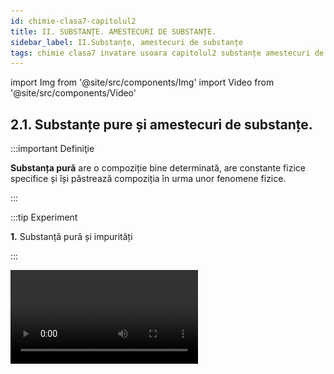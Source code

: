 ```yaml
---
id: chimie-clasa7-capitolul2
title: II. SUBSTANȚE. AMESTECURI DE SUBSTANȚE.
sidebar_label: II.Substanțe, amestecuri de substanțe
tags: chimie clasa7 invatare usoara capitolul2 substanțe amestecuri de substanțe
---
```


import Img from '@site/src/components/Img'
import Video from '@site/src/components/Video'


## 2.1. Substanțe pure și amestecuri de substanțe.

:::important Definiţie

**Substanța pură** are o compoziție bine determinată, are constante fizice specifice și își păstrează compoziția în urma unor fenomene fizice.

:::



:::tip Experiment

**1.** Substanță pură și impurități 

:::

<Video src="https://www.youtube.com/embed/Pzx33beWQ2g" />


**Materiale necesare:** 2 pahare Berzelius, apă, baghetă de sticlă, sare extrafină și sare grunjoasă.


**Descrierea experimentului:** 

- Pune într-un pahar sarea extrafină și în celălalt, sarea grunjoasă.
- Adaugă apă în ambele pahare și dizolvă sarea prin agitarea cu bagheta și apoi observă conținuturile celor 2 pahare.
 

- Ce observi ?


:::note Observaţie

În paharul cu apă și sare fină nu se deosebesc componenții, iar în celălalt, se depun pe fund substanțe închise la culoare.  

:::



**Concluzia experimentului:**

Sarea fină este o substanță pură, iar sarea grunjoasă este impură, adică conține impurități (alte substanțe pe lângă sare).




**Pentru a exprima cât de curată este o substanță se folosește noțiunea de puritate.**

:::important Definiţie

**Puritatea (p)** reprezintă masa de substanță pură care se găsește în 100g de substanță impură. Ea se exprimă în procente (%).

:::


:::caution Problemă model

**1.** Din 800g sare grunjoasă se obține 700g sare pură. Calculați puritatea zăcământului și procentul impurităților. 

:::



800g sare impură..................700g sare pură

100 g sare impură..................x g sare pură


<Img className="img-responsive4" src="chimie/clasa7/capitolul2/2_1_Poza1_CalculeTema1.jpg" />



:::important Definiţie

**Amestecul** este rezultatul punerii în comun a două sau mai multe substanțe între care nu au loc fenomene chimice (reacții chimice).

:::

Zilnic folosești amestecuri sub diferite forme : preparate culinare, medicamente, pastă de dinți , detergenți, produse cosmetice, etc.


<br></br>
<br></br>



:::tip Experiment

**2.** Ce este un amestec de substanțe ?

:::

<Video src="https://www.youtube.com/embed/ytjeNW337Nc" />


**Materiale necesare:** mojar cu pistil, sulf, pilitură de fier, o picătură de mercur, magnet.

:::warning

Atenție! Mercurul este extrem de toxic ! Nu inhala vaporii săi! Nu îl atinge și nu il gusta! 
  
:::


**Descrierea experimentului:** 

- Pune într-un mojar pulbere de sulf și pilitură de fier și amestecă cu pistilul.
- Apropie de acest amestec un magnet.
 

- Ce observi ?


:::note Observaţie

Fierul din amestec nu își pierde proprietatea de a fi atras de magnet.

Sulful din amestec își păstrează și el proprietățile (pulbere galbenă).
  

:::


- Pune într-un mojar pulbere de sulf și o picătură de mercur  și amestecă cu pistilul.

- Ce observi ?


:::note Observaţie

În scurt timp vei observa o pulbere neagră și formarea unei noi substanțe care nu mai are proprietățile celor 2 componente.  

:::



**Concluzia experimentului:**

Sulful cu fierul, amestecate în mojar, formează un amestec.

Sulful cu mercurul suferă un fenomen chimic, în urma căruia cele două substanțe nu își mai păstrează proprietățile.



:::important

A)	Un amestec este format din doi sau mai mulți componenți.

B)	Substanțele componente pot fi luate în diferite proporții.

C)	Fiecare substanță componentă își păstrează proprietățile fizice și chimice.

:::


:::important

#### Un amestec poate fi format din:

- Substanțe solide: solul, rocile, aliajele
- Substanțe lichide: diverse băuturi, antigelul
- Substanțe gazoase: aerul, gazele naturale
- Substanțe în cele 3 stări de agregare: apa tulbure ( apă + particule solide + aer dizolvat)

:::





:::important

#### Obținerea amestecurilor :

a)	Amestecarea componenților în stare gazoasă are loc de la sine prin fenomenul de difuzie, datorat mișcării dezordonate și continue  a particulelor componente.

b)	Amestecarea unui lichid cu: 
  - un gaz prin barbotarea (suflarea) gazului în lichid;
  - alt lichid, tot de la sine prin difuzie;
  - un solid, prin amestecare și dizolvare.
  
c)	Amestecarea componenților în stare solidă  cu ajutorul mojarului cu pistil.

:::


:::important

#### După compoziția lor, amestecurile se clasifică în:

**1) Amestecuri omogene**  care au aceeași compoziție și aceleași proprietăți în toată masa lor. 

**2) Amestecuri eterogene** care nu au aceeași compoziție și aceleași proprietăți în toată masa lor și se observă cu ochiul liber sau cu lupa componenții săi. 

:::


#### Exemple de amestecuri omogene: 

- soluții;
- aliaje;
- oțet;
- aer pur;
- spirt.

<Img className="img-responsive4" src="chimie/clasa7/capitolul2/2_1_Poza2_ExempluAmestecuriOmogene_Spirt.jpg" />



#### Exemple de amestecuri eterogene: 

- sare grunjoasă;
- apă cu nisip;
- aer cu praf sau fum;
- solul;
- roci. 

<Img className="img-responsive4" src="chimie/clasa7/capitolul2/2_1_Poza3_ExempluAmestecuriEterogene_Roci.jpg" />



:::caution Problemă model

**1.** Dă câte 3 exemple de substanțe pure, amestecuri omogene și eterogene.

<Img className="img-responsive4" src="chimie/clasa7/capitolul2/2_1_Poza4_TabelProblemaModel1.jpg" />

:::





:::caution Problemă model

**2.** Identifică tipul amestecului din tabel.

<Img className="img-responsive4" src="chimie/clasa7/capitolul2/2_1_Poza5_TabelProblemaModel2.jpg" />

:::





<br></br>
<br></br>




## 2.2. Metode de separare a amestecurilor

### 2.2.1. Metode de separare a amestecurilor omogene

### 2.2.1.1. Cristalizarea



:::important Definiţie

**Cristalizarea** este metoda de separare a unei substanțe solide sub formă de cristale dintr-un amestec omogen lichid (soluție), prin evaporarea substanței lichide.

:::




:::tip Experiment

**3.** Cristalizarea

:::

<Video src="https://www.youtube.com/embed/ZkYIcurElJg" />


**Materiale necesare:** pahar Berzelius, apă, cristale de bicromat de potasiu, baghetă, sită de azbest, spirtieră, chibrit, capsulă, trepied.


**Descrierea experimentului:** 

- În pahar amestecă apa cu bicromatul de potasiu cu ajutorul baghetei.
- Pune amestecul format într-o capsulă, pe care o așezi pe sita de azbest de pe trepied și încălzește-l la flacăra spirtierei.
 

- Ce observi ?


:::note Observaţie

Apa se evaporă și se obțin în capsulă cristale de bicromat de potasiu.  

:::



**Concluzia experimentului:**

Prin cristalizare am separat o substanță solidă sub formă de cristale dintr-un amestec omogen lichid (soluție), prin evaporarea apei.



<br></br>


<Video src="https://www.youtube.com/embed/zCoSVEfaJL8" />


<br></br>


:::caution Aplicaţiile cristalizării

- Extragerea sării din apa de mare.

- Extragerea zahărului din trestia/sflecla de zahăr.


:::


<br></br>
<br></br>




### 2.2.1.2. Distilarea


:::important Definiţie

**Distilarea** constă în separarea componentelor lichide dintr-un amestec omogen, pe baza punctelor lor de fierbere diferite.

:::


:::important

În timpul distilării au loc două  fenomene fizice: **vaporizarea**, urmată de **condensare**.


<Img className="img-responsive4" src="chimie/clasa7/capitolul2/2_2_1_2_Poza1_PozaProcesDistilare.jpg" />


Dacă în balon există un amestec de apă cu alcool, prin încălzire, temperatura va crește, iar când ajunge la 78°C, alcoolul începe să fiarbă. 

Pe toată durata fierberii alcoolului, temperatura rămâne constantă, la 78°C. Vaporii de alcool ajunși în refrigerent, sunt răciți și condensează. 

Când temperatura începe să crească depășind 78°C, alcoolul s-a separat de apă și se oprește distilarea. Apa s-a separat de alcool.

:::



:::caution Aplicaţiile distilării

**1)**	Obținerea apei distilate (pură din punct de vedere chimic), folosită în laboratoare, industrie, farmacie.


<Img className="img-responsive4" src="chimie/clasa7/capitolul2/2_2_1_2_Poza1bis_PozaApaDistilata.jpg" />



<br></br>
<br></br>


**2)** Obținerea băuturilor alcoolice în instalații industriale cu alambic.



<Img className="img-responsive4" src="chimie/clasa7/capitolul2/2_2_1_2_Poza2_PozaAlambic.jpg" />


<br></br>
<br></br>




**3)** Prin distilarea fracționată a petrolului,  în rafinăriile petrochimice se obțin propan, butan, benzine, petrol lampant, motorină, păcură. Aceste produse ale distilării petrolului se folosesc drept combustibili, la obținerea maselor plastice, medicamentelor, cauciucului artificial, fibrelor artificiale, detergenți, insecticite, pesticide, etc.




<Img className="img-responsive4" src="chimie/clasa7/capitolul2/2_2_1_2_Poza3_PozaRafinarie.jpg" />


:::



<br></br>
<br></br>




### 2.2.2. Metode de separare a componentelor unui amestec eterogen

### 2.2.2.1. Decantarea



:::important Definiţie

**Decantarea** este metoda de separare a componentelor unui amestec eterogen solid – lichid sau lichid –lichid pe baza diferenței mari dintre densitățiile acestora. 

:::


:::important

a) Pentru componente solid-lichid  având  densități cu mult diferite, se folosește decantarea cu ajutorul baghetei (când solidul stă la fundul lichidului) . 

b) Pentru componentele lichid-lichid cu densități diferite și care sunt nemiscibile (nu se dizolvă unul în altul), se folosește decantarea cu pâlnia de separare.


:::





:::tip Experiment

**4.** Decantarea unui amestec de apă+ulei+nisip

:::

<Video src="https://www.youtube.com/embed/_JlehKDanoc" />


**Materiale necesare:** 2 pahare  Berzelius, baghetă, pâlnie de separare, apă,ulei,nisip, stativ.


**Descrierea experimentului:** 

- Cu ajutorul baghetei, se toarnă partea lichidă a amestecului în pâlnia de separare. În pahar rămâne nisipul.
- Se desface robinetul pâlniei de separare  astfel încât, apa care are densitatea mai mare, va curge în pahar, iar uleiul cu densitatea mai mică va rămâne în pâlnia de separare.
 

- Ce observi ?


:::note Observaţie

Prin decantare am separat nisipul de apa cu ulei, cu bagheta, apoi am separat apa de ulei cu pâlnia cu robinet.  

:::



**Concluzia experimentului:**

Prin decantare am separat componentelor unui amestec eterogen solid – lichid sau lichid – lichid, pe baza diferenței dintre densitățiile acestora



:::caution Aplicaţiile decantării

**1.** Obținerea apei potabile în bazine decantoare de mari dimensiuni, în care   impuritățile solide se depun pe fundul decantorului și apa se limpezește și se epurează(curăță) mecanic .



<Img className="img-responsive4" src="chimie/clasa7/capitolul2/2_2_2_1_Poza1_PozaDecantorApa.jpg" />


<br></br>
<br></br>



**2.** Separarea celor 2 componente ale varului stins: apa de var și laptele de var.


<Img className="img-responsive4" src="chimie/clasa7/capitolul2/2_2_2_1_Poza2_PozaPaharVarStins.jpg" />


:::

<br></br>
<br></br>




### 2.2.2.2. Filtrarea



:::important Definiţie

**Filtrarea** este metoda de separare a unei substanțe solide dintr-un amestec eterogen solid-lichid care au densități apropiate, cu ajutorul unui material filtrant (hârtie de filtru).  

:::


:::note Observaţie

Observație: Când densitatea solidului este mult mai mare ca cea a lichidului din amestec, aplicăm decantarea, iar când densitatea solidului este asemănătoare cu cea a lichidului (solidul nu se depune la fundul lichidului, ci este peste tot împrăștiat prin lichid), aplicăm filtrarea.  

:::




:::tip Experiment

**5.** Filtrarea unui amestec eterogen

:::

<Video src="https://www.youtube.com/embed/h0S1sYA1Vsg" />


**Materiale necesare:** 1pahar Berzelius, 1 pahar Erlenmeyer,  baghetă, pâlnie , hârtie de filtru, apă, pulbere de sulf (pulbere de cărbune, praf de  cretă, bobițe de plută, frunze de ceai, cafea măcinată, etc).


**Descrierea experimentului:** 

- În paharul Berzelius se amestecă apa cu pulberea de sulf.
- Se împăturește în patru hârtia de filtru, se desparte o foaie de celelalte, se aplică pe pereții interiori ai pâlniei umezită.
- Amestecul se toarnă în pâlnie pe o baghetă de sticlă înclinată spre peretele lateral, spre partea triplă a filtrului.
 

- Ce observi ?


:::note Observaţie

Pentru a separa apa de pulberea de sulf am folosit filtrarea.  

:::



**Concluzia experimentului:**

Prin filtrarea am separat o substanță solidă dintr-un amestec eterogen solid-lichid, cu densități apropiate, cu ajutorul unui hârtiei de filtru. 



:::caution Aplicaţiile filtrării:

**1.** Filtru pentru apă potabilă (bună de băut)



<Img className="img-responsive4" src="chimie/clasa7/capitolul2/2_2_2_2_Poza1_PozaFiltruApaPotabila.jpg" />


<br></br>
<br></br>

**2.** Filtru pentru aer (automobile, aer condiționat, aspiratoare, industriale pentru reținerea gazelor poluante, etc)



<Img src="chimie/clasa7/capitolul2/2_2_2_2_Poza2_PozaFiltruPentruAer.jpg" />



<br></br>
<br></br>

**3.** Filtru de ulei la automobile.

<Img className="img-responsive4" src="chimie/clasa7/capitolul2/2_2_2_2_Poza3_PozaFiltruDeUleiMasina.jpg" />



<br></br>
<br></br>

**4.** Filtru de cafea.




<Img className="img-responsive4" src="chimie/clasa7/capitolul2/2_2_2_2_Poza4_PozaFiltruCafea.jpg" />


:::



:::caution Problemă model

**1.** Tudor are la dispoziție următoarele instrumente: spirtieră cu trepied și sită de azbest, magnet, pâlnie cu filtru, pahare, baghetă, pâlnie cu robinet.

Ce echipament este necesar pentru a extrage fiecare substanță enumerată în coloana 2? Scrie răspunsurile în tabel.


<Img className="img-responsive4" src="chimie/clasa7/capitolul2/2_2_2_2_Poza5_PozaTabelProblemaModel1.jpg" />

:::







### 2.2.2.3 Aplică ce ai învățat în legătură cu Metodele de separare a amestecurilor


:::caution Temă

1)	Lucian dorește să separe un amestec de sare, nisip și pilitură de fier în trei substanțe solide separate. El a parcurs următorii pași:

- A  împrăștiat amestecul pe o coală de hârtie și a treacut un magnet pe deasupra lor.
- A  pus  restul amestecului într-un pahar și a adăugat apă.
- A filtrat amestecul de apă.

A  reușit Lucian să separe amestecul inițial în trei substanțe solide când a finalizat acești trei pași? Explică răspunsul tău.


:::




:::caution Temă

2)	Daniela dorește să separe un amestec de apă cu ulei. 

Ea folosește următoarea instalație:

<Img className="img-responsive4" src="chimie/clasa7/capitolul2/2_2_2_3_Poza1_PozaInstalatieFiltrareTema2.jpg" />



a)	Denumește ustensilele folosite în acest experiment.

b)	Ce fel de amestec formează apa cu uleiul?

c)	Ce lichid a curs în pahar după deschiderea  robinetului ? Explică răspunsul.




:::


<br></br>
<br></br>



## 2.3. Solul - amestec eterogen

:::important Definiţie

**Solul** este stratul situat la suprafața scoarței terestre (partea superioară a litosferei).  

:::



:::important

#### Structura solului: 

<Img className="img-responsive4" src="chimie/clasa7/capitolul2/2_3_Poza1_PozaIStructuraSolului.jpg" />

:::






:::important Principalele tipuri de sol
- **Solul nisipos** conține particule mari de nisip, este aerat și drenat (apa pătrunde ușor prin el). Este folosit la fabricarea vaselor ceramice.

:::

<Img className="img-responsive4" src="chimie/clasa7/capitolul2/2_3_Poza2_PozaISolNisipos.jpg" />



:::note Observaţie

**Solul nisipos**, de exemplu, este uşor şi poros, permiţând trecerea apei şi fiind uşor de lucrat, însă nu reţine nutrienţi.
Umeziţi pământul şi frecaţi o bucată între degete. Dacă pământul se scurge printre degete, este nisipos.
  
:::




:::important Principalele tipuri de sol
- **Solul argilos** arată ca un nisip maroniu, uscat formează bulgări, fiind bogat în substanțe minerale nutritive (roditor). Este folosit la obținerea sticlei.


:::

<Img className="img-responsive4" src="chimie/clasa7/capitolul2/2_3_Poza3_PozaISolArgilos.jpg" />



:::note Observaţie

**Solurile argiloase** se compactează (se bătătoresc) ușor când sunt călcate în timp ce sunt umede și se usucă tare în timpul verii, formând crăpături serioase pe timp de secetă. Are o mare densitate, este greu permeabil, în schimb odată pătruns de apă, o reține multă vreme. 
  
:::




:::important Principalele tipuri de sol

- **Solul calcaros** are aspect albicios, conține o mare cantitate de pietre fiind predispus la uscare, blochează pătrunderea magneziului și a fierului. Este folosit la obținerea varului



:::

<Img className="img-responsive4" src="chimie/clasa7/capitolul2/2_3_Poza4_PozaISolCalcaros.jpg" />



:::note Observaţie

**Solul calcaros** are un aspect albicios si are o cantitate mare de pietre.
  
:::




:::important

Solul este un _amestec eterogen de materie organică_ (rădăcini de plante, mici organisme, resturi de vietăți aflate în descompunere care formează humusul) și _materie anorganică_ (roci, apă, oxigen, dioxid de carbon, azot).

:::



#### Substanțele minerale se pot găsi în sol în:

- Cantitate mare - **macroelemente** - : siliciu, aluminiu, potasiu, calciu ,fier, magneziu.
- Cantitate mică - **microelemente** - : iod, fluor, brom, cobalt, mangan, cupru, molibden, crom etc.

Plantele nu se dezvoltă normal în solurile sărace în substanțe minerale. 

Pentru a asigura solurilor substanțele nutritive necesare, se folosesc îngrășăminte naturale (mraniță-gunoi de grajd putrezit, compost-amestec de resturi de plante, cenușă, etc) sau îngrășăminte chimice (azotați, fosfați).


<br></br>
<br></br>



## 2.4. Aerul – amestec omogen

:::important Definiţie

**Atmosfera** este învelișul de aer care înconjoară Pământul.  

:::





#### Atmosfera Pământului conține:
 
- azot (nitrogen) molecular diatomic (N<sub>2</sub>) în proporție de 78%;
- oxigen molecular diatomic (O<sub>2</sub>) în proporție de 21%;
- argon (Ar) în proporție de 0,92%;
- dioxid de carbon (CO<sub>2</sub>) în proporție de 0,04%;
- ozon sau oxigen triatomic (O<sub>3</sub>);
- alte gaze, praf, fum,  etc.



<Img className="img-responsive4" src="chimie/clasa7/capitolul2/2_4_Poza0_CompozitiaAtmosferei.jpg" />




**Atmosfera terestră are o masă de cca 4,9 • 10<sup>18</sup> kg și este alcătuită, în funcție de temperatură, din mai multe straturi:** 
  



<Img className="img-responsive4" src="chimie/clasa7/capitolul2/2_4_Poza1_StructuraAtmosferei.jpg" />




:::note Observaţie

De ce este cerul albastru? Lumina Soarelui o vedem albă, însă ea este compusă din lumini (radiații) din cele șapte culori ale curcubeului, date de acronimul  

<Img src="chimie/clasa7/capitolul2/2_4_Poza2_ROGVAIV.jpg" />
  



**Aerul reflectă culoarea albastră și de aceea vedem cerul albastru.**

:::



:::caution Importanța aerului pe Pământ

- Oxigenul din aer întreține viața.

- Stratosfera, care conţine stratul de ozon, absoarbe cea mai mare parte a radiaţiilor ultraviolete. Dacă ar pătrunde în totalitate până la suprafaţa terestră, aceste radiaţii ar distruge viaţa de pe planetă, deoarece temperatura ar crește foarte mult.

- Arderea combustibililor.



:::



:::important Definiţie

Substanțele care poluează aerul  și schimbă compoziția acestuia se numesc **poluanți.**  

:::



:::important Poluanții sunt de două feluri:


**a) Substanțe poluante naturale:** compuși ai sulfului (din emanațiile vulcanice), compuși ai azotului și dioxid de carbon (din descompunerea resturilor vegetale și animale).

**b) Substanțe poluante artificiale:** compuși ai sulfului, ai azotului și ai carbonului, ozonul de la nivelul solului- rezultați în urma arderii combustibililor, proceselor industriale, folosirii de pesticide (omoară dăunătorii culturilor agrare).

:::



#### Consecințele poluării aerului:


1)	Poluarea aerului are **efecte dăunătoare asupra sănătăţii oamenilor:** bronşite acute şi cronice, crize de astm, boli cardiovasculare, alergii la polen, cancere pulmonare şi ale căilor respiratorii şi afecţiuni ale aparatului reproducător.


<Img className="img-responsive4" src="chimie/clasa7/capitolul2/2_4_Poza3_Poluare1.jpg" />


2) Majoritatea poluanților sunt „spălați” de către ploaie, zăpadă sau ceață și sunt transformați în acizi care se combină cu ploaia. Această **ploaie acidă** cade peste lacuri și păduri, unde poate duce la moartea peștilor sau plantelor și  poate să afecteze întregi ecosisteme. Ploile acide pot să afecteze și sănătatea umană și obiecte create de oameni. Ele dizolvă încet statui istorice din piatră și fațadele  monumentelor  istorice.

<Img className="img-responsive4" src="chimie/clasa7/capitolul2/2_4_Poza4_Poluare2.jpg" />

3)	Una din cele mai mari probleme cauzate de poluarea aerului este **încălzirea globală**, o creștere a temperaturii Pământului . Ea este cauzată de acumularea unor gaze atmosferice, cum ar fi dioxidul de carbon și alte gaze, cunoscute sub denumirea de gaze de seră, care reduc căldura disipată de Pământ, dar nu blochează radiațiile Soarelui. Din cauza efectului de seră se așteaptă ca, temperatura globală să crească cu multe consecințe dezastroase:

- schimbarea tiparul climatic, 

- afectarea producției agricole, 

- modificare distribuției animalelor și plantelor 

- creșterea nivelul mării.

<Img className="img-responsive4" src="chimie/clasa7/capitolul2/2_4_Poza5_Poluare3.jpg" />




<br></br>
<br></br>




## 2.5. Apa

:::important Definiţie

**Hidrosfera** este învelișul de apă al Pământului , fiind formată din oceane, mări, lacuri, râuri, ape subterane, ghețari și reprezintă 70% din suprafața totală a planetei noastre. 

:::



<Img className="img-responsive4" src="chimie/clasa7/capitolul2/2_5_Poza1_IzvorLaMunte.jpg" />


Din toată apa existentă pe Pământ numai 3% este apă dulce, provenită din ghețari, ape subterane și alte surse (lacuri, atmosferă, sol).

Apa în natură se găsește în toate cele trei stări de agregare:
- solidă (zăpada, gheață);
- lichidă (oceane, mări, lacuri);
-- gazoasă (vapori de apă din atmosferă).

:::important Definiţie

**Apa potabilă** este apa bună de băut, care nu conține microorganisme sau substanțe toxice. Ea trebuie să aibă gust plăcut, fără miros, incoloră, fără impurități.

:::




:::note Observaţie

Cum devine apa din râuri potabilă ?

De exemplu Apa Nova care asigură apa potabilă în București parcurge următorii pași :

_Pasul 1: Captarea apei:_ prelevează apă din cursul râurilor Argeș și Dâmbovița cu ajutorul mai multor prize de captare.

_Pasul 2: Curățarea de deșeuri:_ la prima întâlnire, în dreptul bazinelor de captare, apa abundă în crengi, frunze, insecte și o mulțime de deșeuri, mari și mici, aduse de cursul râurilor. Mare parte dintre ele se opresc în grătarele de filtrare, primele instrumente responsabile pentru eliminarea deșeurilor.

_Pasul 3: Îndepărtarea impurităților:_ în apa preluată există impurități invizibile ochiului liber. Pentru a le îndepărta, adăugă un coagulant care le obligă să se lipească una de alta sub formă de flacoane. Odată adunate pe fundul bazinului, flacoanele sunt mult mai ușor de colectat și retras din apă. 

_Pasul 4: Filtrarea:_ folosesc  filtre cu nisip care rețin și elimină până la ultima particulă vizibilă de impuritate.

Pasul 5: Ozonarea:_ ozonul elimină bacteriile și virușii.  În contact cu apa, ozonul descompune materiile organice și îmbunătățește considerabil culoarea și gustul acesteia.

_Pasul 6: Clorinarea:_ se adăugă clor, în concentrații atent stabilite,  atât la ieșirea apei din uzina de tratare, cât și în diferite puncte ale rețelei. Astfel, bacteriile sunt ținute  la distanță, iar calitatea apei de-a lungul drumului ei către consumatori rămâne intactă.

_Pasul 7: Stocarea și distribuția apei:_ apa este depozitează în rezervoare  și transportată spre destinație, printr-o rețea formată din apeducte și conducte principale.
  

:::



:::caution Rolul apei în organism

Apa este componenta principală a tuturor țesuturilor și organelor. 

Lacrimile, saliva și transpirația conțin apă. 

Necesarul zilnic de apă depinde de masa omului, de efortul depus și de climă. 

Un om poate trăi minim trei zile fără apă.



:::




:::important Definiţie

**Poluarea apei** modifică compoziția  apei și este o consecință a activităților umane din industrie, agricultură, gospodărie sau a unor procese naturale (erupții vulcanice, tsunami, alunecări de teren, inundații). 

:::


#### Poluarea apei poate fi:

- Poluare chimică cu metale, îngrășăminte chimice, pesticide, erbicide.
- Poluare fizică cu materiale plastice, deșeuri menajere.
- Poluare biologică cu bacterii, paraziți.
- Poluare radioactivă cu deșeuri radioactive de la centrale nucleare.


<br></br>
<br></br>



## 2.6. Soluții apoase. Dizolvarea.



:::tip Experiment

**6.** Ce este dizolvarea ?

:::

<Video src="https://www.youtube.com/embed/1ccsv5-kk1E" />


**Materiale necesare:** pahar, apă, linguriță, sare extrafină.


**Descrierea experimentului:** 

- Într-un pahar pune câteva cristale de sare fină și amestecă cu lingurița. 
- Explică ce tip de amestec ai obținut și ce fel de fenomen (fizic/chimic) a avut loc.  


:::note Observaţie

Se observă în scurt timp cum cristalele parcă dispar și nu se mai văd în apă.

:::



**Concluzia experimentului:**

S-a obținut un amestec omogen în urma unui fenomen fizic. 







:::important Definiţie

**Dizolvarea** este fenomenul fizic în urma căruia o substanță se răspândește uniform printre particulele altei substanțe, rezultând un amestec omogen. 

:::


Dizolvarea este o consecință a fenomenului fizic numit **difuzie** - de amestecare a două substanțe de la sine (fără intervenție din afară). La dizolvare intervenim din afară prin amestecare pentru a grăbi amestecarea.


:::important Definiţie

**Soluția** este amestecul omogen de substanțe obținut în urma dizolvării. 

:::



:::important

#### Soluția este formată din două componente:

1)	**Dizolvat (solvat, solut)** este substanța în cantitate mai mică. Ex: sarea, zahărul, piatra vânătă.

2)	**Dizolvant (solvent)** este substanța în cantitate mai mare. Ex: apa, alcoolul, eterul, benzina, acetona.
 

:::


:::important Definiţie

Soluțiile în care dizolvantul este apa (cel mai utilizat dizolvant) se numesc **soluții apoase**. 

:::


<br></br>
<br></br>


:::tip Experiment

**7.** Conservarea masei unei soluții

:::

<Video src="https://www.youtube.com/embed/C5Qon6rqYvk" />


**Materiale necesare:** pahar, apă, linguriță, sare fină, cântar.


**Descrierea experimentului:** 

- Cântărește 5g de sare fină.
- Măsoară cu cilindrul gradat 50mL apă distilată, care cântărește 50g.
- Amestecă sarea cu apa până la dizolvare și apoi cântărește soluția obținută.
- Compară masa totală a componentelor cu masa soluției. 

- Ce observi?


:::note Observaţie

Masa soluției = m<sub>s</sub> = m<sub>sare</sub> + m<sub>apă</sub> 

:::



**Concluzia experimentului:**

Masa soluției este egală cu suma maselor dizolvatului și a dizolvantului. 






:::important Definiţie

**Masele componentelor unei soluții se conservă (rămâne aceeași).** 

:::

#### Exemple de cele mai cunoscute soluții:

<Img className="img-responsive4"  src="chimie/clasa7/capitolul2/2_6_Poza1_TabelCuCeleMaiCunoscuteSolutii.jpg" />


#### Zeama bordeleză 

Este un pesticid cu acțiune fungicidă și algicidă. Se folosește pentru protejarea unor pomi fructiferi, printre care piersicii, caișii, prunii sau merii, dar și a viței de vie, a căpșunilor, cât și a unor legume – cartofi și roșii, de pildă. Pentru a prepara 100 de litri de zeamă bordeleză, cantitate suficientă pentru un hectar de vie pe rod, ai nevoie de: 1 kilogram de piatră vânătă, 1 kilogram de var stins,  100 de litri de apă.

<Img className="img-responsive4" src="chimie/clasa7/capitolul2/2_6_Poza2_PozaZeamaBordeleza.jpg" />


#### Apa oxigenată
  
Este folosită ca cicatrizant, decolorant, antiseptic, hemostatic local.

<Img className="img-responsive4" src="chimie/clasa7/capitolul2/2_6_Poza3_PozaApaOxigenata.jpg" />


#### Tincturile 

Sunt soluții în care solventul este alcoolul (ex tinctură de iod, tinctură de propolis, etc).

<Img src="chimie/clasa7/capitolul2/2_6_Poza4_PozaTincturaIod.jpg" />



#### Oțetul (lat. acetis) 

Este acid acetic diluat în apă (3–9%), cu gust acru, produs prin fermentarea naturală acetică a vinului sau a sucului de mere.

<Img className="img-responsive4" src="chimie/clasa7/capitolul2/2_6_Poza5_PozaOtet.jpg" />



<br></br>
<br></br>




:::tip Experiment

**8.** Factorii care influențează viteza de dizolvare a unei substanțe

:::

<Video src="https://www.youtube.com/embed/BLwEiWPuXQA" />


**Materiale necesare:** sare grunjoasă, sare extrafină, cântar, spirtieră, trepied, baghetă, pahare Berzelius, sită, cilindru gradat, cronometru


**Descrierea experimentului:** 

- În 2 pahare pune câte 20mL apă și adaugă în fiecare 5 g sare grunjoasă, respectiv sare extrafină. 

- Amestecă și cronometrează timpul de dizolvare în fiecare caz.

- Ce observi?


:::note Observaţie

Dizolvarea are loc mai repede dacă dizolvatul are un grad mai mare de fărămițare(suprafața de contact este mai mare și particulelesunt mai mici). 

:::



- În 2 pahare pune câte 20mL apă și adaugă în fiecare 5g sare extrafină. 
- Primul pahar pune-l pe sită și trepied, la încălzire.
- Cronometrează timpul de dizolvare în fiecare caz.


- Ce observi?


:::note Observaţie

Dizolvarea are loc mai repede la temperaturi mai mari. 

:::



- În 2 pahare pune câte 20mL apă și adaugă în fiecare 5g sare extrafină. 
- Primul pahar agită-l cu o baghetă, iar pe al doilea nu îl agita.
- Cronometrează timpul de dizolvare în fiecare caz.

- Ce observi?


:::note Observaţie

Dizolvarea are loc mai repede dacă se agită componenții amestecului. 

:::


**Concluzia experimentului:**

#### Factorii care grăbesc dizolvarea unui solid într-un lichid sunt:

- dimensiune cât mai mică a particulelor (cristalelor)
- temperatură mai mare 
- agitarea componentelor.
 


### 2.6.1. Aplică ce ai învăţat în legătură cu Soluțiile apoase şi Dizolvarea.



:::caution Temă

**1.** Patru pahare identice conțin fiecare câte 100 mL de apă. Se adaugă 10 g de zahăr în fiecare pahar.Tabelul prezintă informații despre fiecare pahar. 

<Img className="img-responsive4" src="chimie/clasa7/capitolul2/2_6_Poza6_TabelTema1.jpg" />

Aranjează paharele în funcție de viteza de dizolvare a zahărului , de la cel mai rapid la cel mai lent. Explică răspunsul!

:::






## 2.7. Concentrația procentuală a soluțiilor

### 2.7.1. Clasificarea soluțiilor apoase


:::important Definiţie

**Solubilitatea** este proprietatea unei substanțe de a se dizolva într-un anumit solvent.  

:::



:::important

**Solubilitatea** este o proprietate fizică măsurabilă, exprimată prin cantitatea maximă de substanță care se dizolvă în 100g  de solvent, la o anumită temperatură.   

:::


:::important

**Solubilitatea  depinde atât de natura dizolvantului, cât și de natura dizolvatului.**   

:::



#### Clasificarea substanțelor după solubilitatea în apă:

a)	_Substanțe ușor solubile_ au solubilitatea > 10g ex: piatra vânătă, sarea, zahărul

b)	_Substanțe greu solubile_ au solubilitatea <  10g, dar > 0,01g ex: carbonatul de magneziu, var stins, oxigenul, iodul

c)	_Substanțe insolubile_ au solubilitatea < 0,01g ex: metalele, sulful, cărbunele, uleiul, plasticul, etc.







:::tip Experiment

**9.** Solubilitatea substanțelor

:::

<Video src="https://www.youtube.com/embed/SWTf-o7Dr5o" />


**Materiale necesare:**  3 eprubete, apă, sare, ulei, hidroxid de calciu.


**Descrierea experimentului:** 

- Pune în cele 3 eprubete aceeași cantitate de apă și adaugă în fiecare aceeași cantitate de sare, în a doua ulei și în a treia hidroxid de calciu.

- Agită-le.

- Ce observi?


:::note Observaţie

Sarea s-a dizolvat ușor, uleiul nu s-a dizolvat (adică este insolubil în apă) și hidroxidul de calciu s-a dizolvat parțial (mai greu).

:::


**Concluzia experimentului:**

Unele substanțe se dizolvă ușor în apă (sarea), altele nu se dizolvă deloc (uleiul) și mai există substanțe care se dizolvă mai greu( hidroxidul de calciu).  




#### Factorii  care influenţează solubilitatea substanţelor:

- **Natura solutului şi a solventului** este un prim factor care influenţează solubilitatea substanţelor.
- **Temperatura** este un alt factor care influenţează solubilitatea substanţelor. În general, cu creşterea temperaturii, creşte solubilitatea substanţelor solide şi lichide şi scade solubilitatea gazelor.
- **Presiunea** influenţează solubilitatea gazelor. Cu creşterea presiunii, creşte solubilitatea substanţelor gazoase în solvenţii lichizi.


#### Clasificarea soluțiilor după masa de substanță dizolvată:

- **Soluții nesaturate**
  - **diluate:** conțin o masă mică de dizolvat
  - **concentrate:** conțin o masă mare de dizolvat


- **Soluții saturate:** conțin masa maximă de dizolvat la o temperatură dată, fiind egală cu solubilitatea substanței respective.

- **Soluții suprasaturate:** conțin mai multă cantitate de dizolvat decât solubilitatea acestuia la temperatura dată.





:::tip Experiment

**10.** Obținerea soluțiilor diluate, concentrate, saturate și suprasaturate

:::

<Video src="https://www.youtube.com/embed/lJfwyaewAe0" />


**Materiale necesare:** sare, pahare Berzelius, sită, trepied, spirtieră, chibrit, baghetă, piatră vânătă.

Solubilitatea unei substanțe este o constantă de material, piatra vânătă având 20,7g / 100g apă, la 20°C (vezi Anexa 1 de la sfârșitul manualului). 


**Descrierea experimentului:** 

- Pentru a obține o soluție diluată în 100mL apă, adaug puțină piatră vânătă față de solubilitatea ei (5g) și o dizolv.

- Pentru a obține o soluție concentrată în 100mL apă adaug mai multă piatră vânătă , dar mai puțin față de solubilitatea ei (15g) și o dizolv.

- Pentru a obține o soluție saturată în 100mL apă adaug  o cantitate de piatră vânătă  egală cu solubilitatea ei (20,7g) și o dizolv.

- Pentru a obține o soluție suprasaturată  în 100mL apă adaug mai multă  piatră vânătă față de solubilitatea ei (25,1g) și pentru a o dizolva o încălzesc în flacăra spirtierei și apoi o răcesc.


<br></br>
<br></br>


### 2.7.2. Concentrația procentuală de masă


Cum putem afla cum este o soluție ?  Simplu, îi aflăm concentrația procentuală.

:::important Definiţie

**Concentrația procentuală de masă ( c )** reprezintă masa de substanță dizolvată în 100g soluție.  

:::


Dacă m<sub>d</sub> = c și m<sub>s</sub> = 100, atunci obținem următoarea formulă de calcul a concentrației:

 
<Img className="img-responsive4" src="chimie/clasa7/capitolul2/2_7_2_Poza1_Formula1_ConcentratiaProcentualaDeMasa.jpg" />



și ca să rămână c singur într-o parte a egalității, îl ducem pe 100 în dreapta.

<Img className="img-responsive4" src="chimie/clasa7/capitolul2/2_7_2_Poza2_Formula2_ConcentratiaProcentualaDeMasa.jpg" />


unde m<sub>d</sub> = masa dizolvatului, m<sub>s</sub> = masa soluției




:::note Observaţie

a) **Concentrația procentuală de masă ( c ) se exprimă în procente (%)**. Deci, o soluție de sare de concentrație 25% arată că 25g sare sunt dizolvate în 100g soluție și nu 100g apă ca la solubilitate.

b) **O soluție se poate concentra prin:**

- Adăugare de solvat (dizolvat).

- Îndepărtarea prin evaporare a unei mase de apă din soluție.

- Adăugarea unei soulții de același tip, dar cu concentrație mai mare.


c)** O soluție se poate dilua prin:**

- Adăugare de apă.
- Adăugarea unei soluții de același tip, dar mai diluată.


:::


:::caution Temă

**1.** Să calculăm concentrațiile soluțiilor de la experimentul 10.



<Img className="img-responsive4" src="chimie/clasa7/capitolul2/2_7_2_Poza3_CalculeTema1.jpg" />



Deci, toate soluțiile de piatră vânătă care au concentrații mai mari de 17,14% sunt soluții suprasaturate, la temperatura camerei de 20°C.

<Img className="img-responsive4" src="chimie/clasa7/capitolul2/2_7_2_Poza3bis_CalculePartea2Tema1.jpg" />


:::

<br></br>


:::caution Problemă model cu concentrația procentuală de masă

1)	Determinarea masei de substanță dizolvată (m<sub>d</sub>) când se dă masa soluției (m<sub>s</sub>) și concentrația acesteia (c) 

Mama a preparat 400g sirop de concentrație 30%. Eu doresc să știu ce cantitate de zahăr, respectiv de apă  a folosit mama.

m<sub>s</sub>  = 400g sirop

c = 30%

m<sub>d</sub> = ?

m<sub>apă</sub> = ?



<Img className="img-responsive4" src="chimie/clasa7/capitolul2/2_7_2_Poza4_RezolvareProblemaModel1.jpg" />

:::


<br></br>


:::caution Problemă model cu concentrația procentuală de masă

2) Aflarea masei de soluție când se dă masa dizolvantului (m<sub>d</sub>) și concentrația(c). 

Maria dorește să prepare o saramură de concentrație 20%.  Ea are la dispoziție 2kg de sare. Ce cantitate de saramură a obținut și câtă apă a folosit?

c = 20%

m<sub>d</sub> = 2kg  sare

m<sub>s</sub> =?

m<sub>apă</sub> = ?





<Img className="img-responsive4" src="chimie/clasa7/capitolul2/2_7_2_Poza5_RezolvareProblemaModel2.jpg" />


:::


<br></br>


:::caution Problemă model cu concentrația procentuală de masă

3) Calculează masa de apă care trebuie evaporată din 30g soluție de piatră vânătă de concentrație 10% pentru a ajunge la o concentrație de 30%. Știind că solubilitatea sării de bucătărie (clorură de sodiu)  este de 36 g la 100g apă,  precizează tipul celor două soluții, a celei inițiale și a celei finale. 


m<sub>s1</sub> = 30 g sol. piatră vânătă

c<sub>1</sub> = 10%

c<sub>2</sub> = 30%

m <sub>apă evaporată</sub> =?





<Img className="img-responsive4" src="chimie/clasa7/capitolul2/2_7_2_Poza6_RezolvareProblemaModel3.jpg" />


**Deci, prima soluție este concentrată, întrucât conține o cantitate mai mică decât solubilitatea ei.**


<Img className="img-responsive4" src="chimie/clasa7/capitolul2/2_7_2_Poza6bis_RezolvareProblemaModel3.jpg" />


**Deci, a doua soluție este suprasaturată, întrucât conține o cantitate mai mare decât solubilitatea ei.**

:::


<br></br>

:::caution Problemă model cu concentrația procentuală de masă

4) Se amestecă 300g sirop de concentrație 20% cu 400g sirop de concentrație 30%. Ce concentrație va avea soluția obținută? 


m<sub>s1</sub> = 300 g sol. de zahăr

c<sub>1</sub> = 20%

ms<sub>2</sub> = 400 g sol. de zahăr

c<sub>2</sub> = 30%

c = ?%




<Img className="img-responsive4" src="chimie/clasa7/capitolul2/2_7_2_Poza7_RezolvareProblemaModel4.jpg" />

:::

<br></br>


:::caution Problemă model cu concentrația procentuală de masă

5) Ce cantitate de apă trebuie adăugată la 80g soluție 40% de sare pentru a o dilua la 20% ? 


m<sub>s1</sub> = 80 g sol. de zahăr

c<sub>1</sub> = 40%

c<sub>2</sub> = 20%

m<sub>apă adăugată</sub> = ? 







<Img className="img-responsive4" src="chimie/clasa7/capitolul2/2_7_2_Poza8_RezolvareProblemaModel5.jpg" />

:::


<br></br>



:::caution Problemă model cu concentrația procentuală de masă

6) Determină relația de legătură între solubilitatea (s) a unei substanțe și concentrația (c) a soluției saturate a acesteia. 





La m<sub>apă</sub> = 100 g apă avem m<sub>d</sub> = s

m<sub>s</sub> = m<sub>d</sub> + m<sub>apă</sub> = s + 100


<Img className="img-responsive4" src="chimie/clasa7/capitolul2/2_7_2_Poza9_RezolvareProblemaModel6.jpg" />


:::

